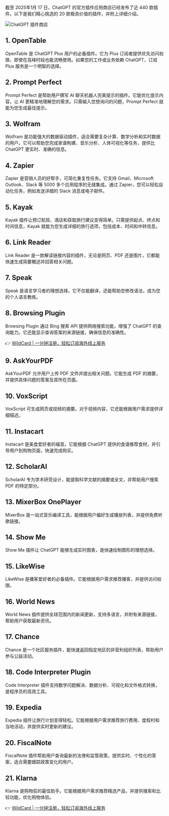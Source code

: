 截至 2025年1月 17 日，ChatGPT 的官方插件应用商店已经发布了近 440 款插件。以下是我们精心挑选的 20 款极具价值的插件，并附上详细介绍。

![ChatGPT 插件商店](https://tnext.org/wp-content/uploads/2025/06/chatgpt-store.png)

## 1. OpenTable

OpenTable 是 ChatGPT Plus 用户的必备插件。它为 Plus 订阅者提供优先访问权限，即使在高峰时段也能流畅使用。如果您的工作或业务依赖 ChatGPT，订阅 Plus 服务是一个明智的选择。

## 2. Prompt Perfect

Prompt Perfect 是帮助用户撰写 AI 聊天机器人完美提示的插件。它能优化提示内容，让 AI 更精准地理解您的需求。只需输入您想询问的问题，Prompt Perfect 就能为您生成最佳提示。

## 3. Wolfram

Wolfram 是功能强大的数据驱动插件，适合需要复杂计算、数学分析和实时数据的用户。它可以帮助您完成家谱构建、音乐分析、人体可视化等任务，提供比 ChatGPT 更实时、准确的信息。

## 4. Zapier

Zapier 是营销人员的好帮手，可简化重复性任务。它支持 Gmail、Microsoft Outlook、Slack 等 5000 多个应用程序的无缝集成。通过 Zapier，您可以轻松自动化任务，例如发送详细的 Slack 消息或电子邮件。

## 5. Kayak

Kayak 插件让预订航班、酒店和获取旅行建议变得简单。只需提供起点、终点和时间信息，Kayak 就能为您生成详细的旅行选项，包括成本、时间和中转信息。

## 6. Link Reader

Link Reader 是一款解读链接内容的插件，无论是网页、PDF 还是图片，它都能快速生成简要概述并回答相关问题。

## 7. Speak

Speak 是语言学习者的理想选择。它不仅能翻译，还能帮助您修改语法，成为您的个人语言教练。

## 8. Browsing Plugin

Browsing Plugin 通过 Bing 搜索 API 提供网络搜索功能，增强了 ChatGPT 的查询能力。它还能显示查询答案的来源链接，确保信息的准确性。

👉 [WildCard | 一分钟注册，轻松订阅海外线上服务](https://bit.ly/bewildcard)

## 9. AskYourPDF

AskYourPDF 允许用户上传 PDF 文件并提出相关问题。它能生成 PDF 的摘要，并提供具体问题的答案及其所在页面。

## 10. VoxScript

VoxScript 可生成网页或视频的摘要。对于视频内容，它还能根据用户需求提供详细描述。

## 11. Instacart

Instacart 是美食爱好者的福音。它能根据 ChatGPT 提供的食谱推荐食材，并引导用户到购物页面，快速完成购买。

## 12. ScholarAI

ScholarAI 专为学术研究设计，能提取科学文献的摘要或全文，并帮助用户搜索 PDF 的特定部分。

## 13. MixerBox OnePlayer

MixerBox 是一站式音乐编译工具，能根据用户偏好生成播放列表，并提供免费听歌链接。

## 14. Show Me

Show Me 插件让 ChatGPT 能够生成实时图表，是快速绘制图形的理想选择。

## 15. LikeWise

LikeWise 是播客爱好者的必备插件。它能根据用户需求推荐播客，并提供访问权限。

## 16. World News

World News 插件提供全球范围内的新闻更新，支持多语言，并附有来源链接，帮助用户获取最新资讯。

## 17. Chance

Chance 是一个社区服务插件，能快速返回指定地区的非营利组织列表，帮助用户参与公益活动。

## 18. Code Interpreter Plugin

Code Interpreter 插件支持数学问题解决、数据分析、可视化和文件格式转换，是程序员的高效工具。

## 19. Expedia

Expedia 插件让旅行计划变得轻松。它能根据用户需求推荐旅行费用、度假村和当地活动，并提供实时更新的建议。

## 20. FiscalNote

FiscalNote 插件帮助用户查询最新的法律和监管政策，提供实时、个性化的答案，适合需要跟踪政策变化的用户。

## 21. Klarna

Klarna 是购物狂的最佳助手。它能根据用户需求推荐精选产品，并提供搜索和比较功能，优化购物体验。

👉 [WildCard | 一分钟注册，轻松订阅海外线上服务](https://bit.ly/bewildcard)